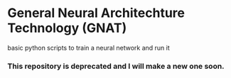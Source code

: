 # General Neural Architechture Technology (GNAT)
 basic python scripts to train a neural network and run it
 <h3>This repository is deprecated and I will make a new one soon.</h3>
